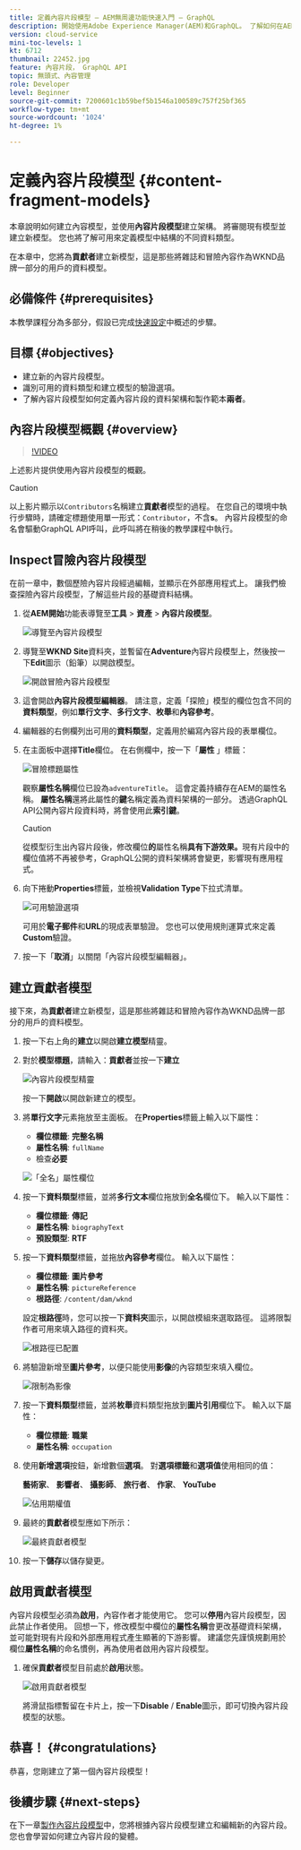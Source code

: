 ```yaml
---
title: 定義內容片段模型 — AEM無周邊功能快速入門 — GraphQL
description: 開始使用Adobe Experience Manager(AEM)和GraphQL。 了解如何在AEM中建立內容模型，並使用內容片段模型建立結構。 查看現有模型並建立新模型。 了解可用來定義結構的不同資料類型。
version: cloud-service
mini-toc-levels: 1
kt: 6712
thumbnail: 22452.jpg
feature: 內容片段， GraphQL API
topic: 無頭式、內容管理
role: Developer
level: Beginner
source-git-commit: 7200601c1b59bef5b1546a100589c757f25bf365
workflow-type: tm+mt
source-wordcount: '1024'
ht-degree: 1%

---
```



# 定義內容片段模型 {#content-fragment-models}

本章說明如何建立內容模型，並使用&#x200B;**內容片段模型**&#x200B;建立架構。 將審閱現有模型並建立新模型。 您也將了解可用來定義模型中結構的不同資料類型。

在本章中，您將為&#x200B;**貢獻者**&#x200B;建立新模型，這是那些將雜誌和冒險內容作為WKND品牌一部分的用戶的資料模型。

## 必備條件 {#prerequisites}

本教學課程分為多部分，假設已完成[快速設定](./setup.md)中概述的步驟。

## 目標 {#objectives}

* 建立新的內容片段模型。
* 識別可用的資料類型和建立模型的驗證選項。
* 了解內容片段模型如何定義內容片段的資料架構和製作範本&#x200B;**兩者**。

## 內容片段模型概觀 {#overview}

>[!VIDEO](https://video.tv.adobe.com/v/22452/?quality=12&learn=on)

上述影片提供使用內容片段模型的概觀。

>[!CAUTION]
>
> 以上影片顯示以`Contributors`名稱建立&#x200B;**貢獻者**&#x200B;模型的過程。 在您自己的環境中執行步驟時，請確定標題使用單一形式：`Contributor`，不含&#x200B;**s**。 內容片段模型的命名會驅動GraphQL API呼叫，此呼叫將在稍後的教學課程中執行。

## Inspect冒險內容片段模型

在前一章中，數個歷險內容片段經過編輯，並顯示在外部應用程式上。 讓我們檢查探險內容片段模型，了解這些片段的基礎資料結構。

1. 從&#x200B;**AEM開始**&#x200B;功能表導覽至&#x200B;**工具** > **資產** > **內容片段模型**。

   ![導覽至內容片段模型](assets/content-fragment-models/content-fragment-model-navigation.png)

1. 導覽至&#x200B;**WKND Site**&#x200B;資料夾，並暫留在&#x200B;**Adventure**&#x200B;內容片段模型上，然後按一下&#x200B;**Edit**&#x200B;圖示（鉛筆）以開啟模型。

   ![開啟冒險內容片段模型](assets/content-fragment-models/adventure-content-fragment-edit.png)

1. 這會開啟&#x200B;**內容片段模型編輯器**。 請注意，定義「探險」模型的欄位包含不同的&#x200B;**資料類型**，例如&#x200B;**單行文字**、**多行文字**、**枚舉**&#x200B;和&#x200B;**內容參考**。

1. 編輯器的右側欄列出可用的&#x200B;**資料類型**，定義用於編寫內容片段的表單欄位。

1. 在主面板中選擇&#x200B;**Title**&#x200B;欄位。 在右側欄中，按一下「**屬性** 」標籤：

   ![冒險標題屬性](assets/content-fragment-models/adventure-title-properties-tab.png)

   觀察&#x200B;**屬性名稱**&#x200B;欄位已設為`adventureTitle`。 這會定義持續存在AEM的屬性名稱。 **屬性名稱**&#x200B;還將此屬性的&#x200B;**鍵**&#x200B;名稱定義為資料架構的一部分。 透過GraphQL API公開內容片段資料時，將會使用此&#x200B;**索引鍵**。

   >[!CAUTION]
   >
   > 從模型衍生出內容片段後，修改欄位&#x200B;**的**&#x200B;屬性名稱&#x200B;**具有下游效果。**&#x200B;現有片段中的欄位值將不再被參考，GraphQL公開的資料架構將會變更，影響現有應用程式。

1. 向下捲動&#x200B;**Properties**&#x200B;標籤，並檢視&#x200B;**Validation Type**&#x200B;下拉式清單。

   ![可用驗證選項](assets/content-fragment-models/validation-options-available.png)

   可用於&#x200B;**電子郵件**&#x200B;和&#x200B;**URL**&#x200B;的現成表單驗證。 您也可以使用規則運算式來定義&#x200B;**Custom**&#x200B;驗證。

1. 按一下「**取消**」以關閉「內容片段模型編輯器」。

## 建立貢獻者模型

接下來，為&#x200B;**貢獻者**&#x200B;建立新模型，這是那些將雜誌和冒險內容作為WKND品牌一部分的用戶的資料模型。

1. 按一下右上角的&#x200B;**建立**&#x200B;以開啟&#x200B;**建立模型**&#x200B;精靈。
1. 對於&#x200B;**模型標題**，請輸入：**貢獻者**&#x200B;並按一下&#x200B;**建立**

   ![內容片段模型精靈](assets/content-fragment-models/content-fragment-model-wizard.png)

   按一下&#x200B;**開啟**&#x200B;以開啟新建立的模型。

1. 將&#x200B;**單行文字**&#x200B;元素拖放至主面板。 在&#x200B;**Properties**&#x200B;標籤上輸入以下屬性：

   * **欄位標籤**: **完整名稱**
   * **屬性名稱**: `fullName`
   * 檢查&#x200B;**必要**

   ![「全名」屬性欄位](assets/content-fragment-models/full-name-property-field.png)

1. 按一下&#x200B;**資料類型**&#x200B;標籤，並將&#x200B;**多行文本**&#x200B;欄位拖放到&#x200B;**全名**&#x200B;欄位下。 輸入以下屬性：

   * **欄位標籤**: **傳記**
   * **屬性名稱**: `biographyText`
   * **預設類型**: **RTF**

1. 按一下&#x200B;**資料類型**&#x200B;標籤，並拖放&#x200B;**內容參考**&#x200B;欄位。 輸入以下屬性：

   * **欄位標籤**: **圖片參考**
   * **屬性名稱**: `pictureReference`
   * **根路徑**: `/content/dam/wknd`

   設定&#x200B;**根路徑**&#x200B;時，您可以按一下&#x200B;**資料夾**&#x200B;圖示，以開啟模組來選取路徑。 這將限製作者可用來填入路徑的資料夾。

   ![根路徑已配置](assets/content-fragment-models/root-path-configure.png)

1. 將驗證新增至&#x200B;**圖片參考**，以便只能使用&#x200B;**影像**&#x200B;的內容類型來填入欄位。

   ![限制為影像](assets/content-fragment-models/picture-reference-content-types.png)

1. 按一下&#x200B;**資料類型**&#x200B;標籤，並將&#x200B;**枚舉**&#x200B;資料類型拖放到&#x200B;**圖片引用**&#x200B;欄位下。 輸入以下屬性：

   * **欄位標籤**: **職業**
   * **屬性名稱**: `occupation`

1. 使用&#x200B;**新增選項**&#x200B;按鈕，新增數個&#x200B;**選項**。 對&#x200B;**選項標籤**&#x200B;和&#x200B;**選項值**&#x200B;使用相同的值：

   **藝術家**、 **影響者**、 **攝影師**、 **旅行者**、 **作家**、 **YouTube**

   ![佔用期權值](assets/content-fragment-models/occupation-options-values.png)

1. 最終的&#x200B;**貢獻者**&#x200B;模型應如下所示：

   ![最終貢獻者模型](assets/content-fragment-models/final-contributor-model.png)

1. 按一下&#x200B;**儲存**&#x200B;以儲存變更。

## 啟用貢獻者模型

內容片段模型必須為&#x200B;**啟用**，內容作者才能使用它。 您可以&#x200B;**停用**&#x200B;內容片段模型，因此禁止作者使用。 回想一下，修改模型中欄位的&#x200B;**屬性名稱**&#x200B;會更改基礎資料架構，並可能對現有片段和外部應用程式產生顯著的下游影響。 建議您先謹慎規劃用於欄位&#x200B;**屬性名稱**&#x200B;的命名慣例，再為使用者啟用內容片段模型。

1. 確保&#x200B;**貢獻者**&#x200B;模型目前處於&#x200B;**啟用**&#x200B;狀態。

   ![啟用貢獻者模型](assets/content-fragment-models/enable-contributor-model.png)

   將滑鼠指標暫留在卡片上，按一下&#x200B;**Disable** / **Enable**&#x200B;圖示，即可切換內容片段模型的狀態。

## 恭喜！ {#congratulations}

恭喜，您剛建立了第一個內容片段模型！

## 後續步驟 {#next-steps}

在下一章[製作內容片段模型](author-content-fragments.md)中，您將根據內容片段模型建立和編輯新的內容片段。 您也會學習如何建立內容片段的變體。